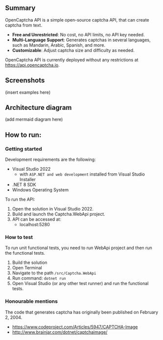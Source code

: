 ## Summary
OpenCaptcha API is a simple open-source captcha API, that can create captcha from text.

- **Free and Unrestricted**: No cost, no API limits, no API key needed.
- **Multi-Language Support**: Generates captchas in several languages, such as Mandarin, Arabic, Spanish, and more.
- **Customizable**: Adjust captcha size and difficulty as needed.

OpenCaptcha API is currently deployed without any restrictions at https://api.opencaptcha.io.

## Screenshots

(insert examples here)

## Architecture diagram

(add mermaid diagram here)

## 

## How to run:

### Getting started
Development requirements are the following:
- Visual Studio 2022 
    - with `ASP.NET and web development` installed from Visual Studio Installer
- .NET 8 SDK
- Windows Operating System

To run the API:
1. Open the solution in Visual Studio 2022. 
2. Build and launch the Captcha.WebApi project.
3. API can be accessed at:
    - localhost:5280

### How to test
To run unit functional tests, you need to run WebApi project and then run the functional tests.

1. Build the solution
2. Open Terminal 
3. Navigate to the path `/src/Captcha.WebApi`
4. Run command: `dotnet run`
5. Open Visual Studio (or any other test runner) and run the functional tests.


### Honourable mentions

The code that generates captcha has originally been published on February 2, 2004. 
- https://www.codeproject.com/Articles/5947/CAPTCHA-Image
- http://www.brainjar.com/dotnet/captchaimage/

